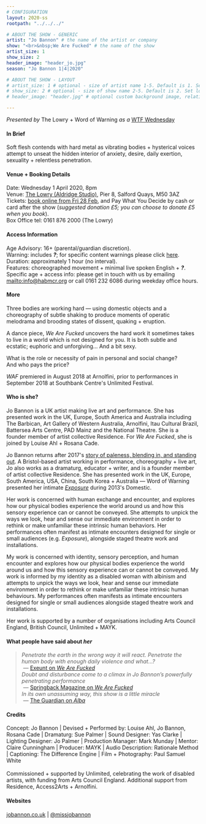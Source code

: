 ```yaml
---
# CONFIGURATION
layout: 2020-ss
rootpath: "../../../"

# ABOUT THE SHOW - GENERIC
artist: "Jo Bannon" # the name of the artist or company
show: "<br>&nbsp;We Are Fucked" # the name of the show
artist_size: 1
show_size: 2
header_image: "header_jo.jpg"   
season: "Jo Bannon 1|4|2020"

# ABOUT THE SHOW - LAYOUT
# artist_size: 1 # optional - size of artist name 1-5. Default is 1. Set longer names to lower values
# show_size: 2 # optional - size of show name 2-5. Default is 2. Set longer names to lower values
# header_image: "header.jpg" # optional custom background image, relative to current page

---
```

*Presented by* The Lowry + Word of Warning *as a* <a href="http://thelowry.com/about-us/festivals-projects/take-a-risk/wtf-wednesday" target="_blank">WTF Wednesday</a>
         
#### In Brief      
Soft flesh contends with hard metal as vibrating bodies + hysterical voices attempt to unseat the hidden interior of anxiety, desire, daily exertion, sexuality + relentless penetration.          
           
#### Venue + Booking Details           
Date: Wednesday 1 April 2020, 8pm        
Venue: <a href="http://thelowry.com/visit-lowry/how-to-get-here" target="_blank">The Lowry (Aldridge Studio)</a>, Pier 8, Salford Quays, M50 3AZ         
Tickets: <a href="http://thelowry.com/whats-on/wtf-wednesday-jo-bannon-we-are-fucked" target="_blank">book online from Fri 28 Feb</a>, and Pay What You Decide by cash or card after the show (*suggested donation £5; you can choose to donate £5 when you book*).         
Box Office tel: 0161 876 2000 (The Lowry)          
          
#### Access Information        
Age Advisory: 16+ (parental/guardian discretion).<br>Warning: includes ***?***; for specific content warnings please click [here](/warnings).<br>Duration: approximately 1 hour (no interval).<br>Features: choreographed movement + minimal live spoken English + ***?***.<br>Specific age + access info: please get in touch with us by emailing <mailto:info@habmcr.org> or call 0161 232 6086 during weekday office hours.          
             
#### More         
Three bodies are working hard — using domestic objects and a choreography of subtle shaking to produce moments of operatic melodrama and brooding states of dissent, quaking + eruption.        
        
A dance piece, *We Are Fucked* uncovers the hard work it sometimes takes to live in a world which is not designed for you. It is both subtle and ecstatic; euphoric and unforgiving… And a bit sexy.        
         
What is the role or necessity of pain in personal and social change?<br>And who pays the price?        
         
*WAF* premiered in August 2018 at Arnolfini, prior to performances in September 2018 at Southbank Centre's Unlimited Festival.         
         
#### Who is she?        
Jo Bannon is a UK artist making live art and performance. She has presented work in the UK, Europe, South America and Australia including The Barbican, Art Gallery of Western Australia, Arnolfini, Itau Cultural Brazil, Battersea Arts Centre, PAD Mainz and the National Theatre. She is a founder member of artist collective Residence. For *We Are Fucked*, she is joined by Louise Ahl + Rosana Cade.
              
Jo Bannon returns after 2017's [story of paleness, blending in, and standing out](/archive/2017-autumnwinter/bannon). A Bristol-based artist working in performance, choreography + live art, Jo also works as a dramaturg, educator + writer, and is a founder member of artist collective Residence. She has presented work in the UK, Europe, South America, USA, China, South Korea + Australia — Word of Warning presented her intimate [*Exposure*](/archive/2013-domestic/bannon) during 2013's Domestic.

Her work is concerned with human exchange and encounter, and explores how our physical bodies experience the world around us and how this sensory experience can or cannot be conveyed. She attempts to unpick the ways we look, hear and sense our immediate environment in order to rethink or make unfamiliar these intrinsic human behaviors. Her performances often manifest as intimate encounters designed for single or small audiences (e.g. *Exposure*), alongside staged theatre work and installations.

My work is concerned with identity, sensory perception, and human encounter and explores how our physical bodies experience the world around us and how this sensory experience can or cannot be conveyed.  My work is informed by my identity as a disabled woman with albinism and attempts to unpick the ways we look, hear and sense our immediate environment in order to rethink or make unfamiliar these intrinsic human behaviours. My performances often manifests as intimate encounters designed for single or small audiences alongside staged theatre work and installations.

Her work is supported by a number of organisations including Arts Council England, British Council, Unlimited + MAYK.         
         
#### What people have said about *her*         
>*Penetrate the earth in the wrong way it will react. Penetrate the human body with enough daily violence and what…?*<br>&nbsp;— <a href="http://exeuntmagazine.com/reviews/review-fucked-royal-festival-hall" target="_blank">Exeunt on *We Are Fucked*</a><br>*Doubt and disturbance come to a climax in Jo Bannon’s powerfully penetrating performance*<br>&nbsp;— <a href="http://springbackmagazine.com/read/jo-bannon-we-are-fcked" target="_blank">Springback Magazine on *We Are Fucked*</a><br>*In its own unassuming way, this show is a little miracle*<br>&nbsp;— <a href="http://www.theguardian.com/stage/2015/feb/16/in-between-time-festival-review-bristol" target="_blank">The Guardian on *Alba*</a>       
        
#### Credits          
Concept: Jo Bannon | Devised + Performed by: Louise Ahl, Jo Bannon, Rosana Cade | Dramaturg: Sue Palmer | Sound Designer: Yas Clarke | Lighting Designer: Jo Palmer | Production Manager: Mark Munday | Mentor: Claire Cunningham | Producer: MAYK | Audio Description: Rationale Method | Captioning: The Difference Engine | Film + Photography: Paul Samuel White
<br><br>Commissioned + supported by Unlimited, celebrating the work of disabled artists, with funding from Arts Council England. Additional support from Residence, Access2Arts + Arnolfini.
         
#### Websites          
<a href="http://jobannon.co.uk/we-are-fucked" target="_blank">jobannon.co.uk</a> | <a href="http://twitter.com/missjobannon" target="_blank">@missjobannon</a>
